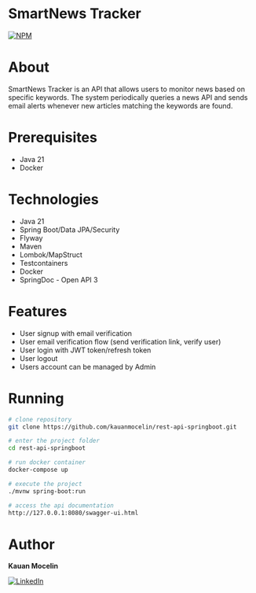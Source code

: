 # SmartNews Tracker

[![NPM](https://img.shields.io/npm/l/react)](https://github.com/kauanmocelin/rest-api-springboot/blob/main/LICENSE)

# About

SmartNews Tracker is an API that allows users to monitor news based on specific keywords. The system periodically queries a news API and sends email alerts whenever new articles matching the keywords are found.

# Prerequisites

- Java 21
- Docker

# Technologies

- Java 21
- Spring Boot/Data JPA/Security
- Flyway
- Maven
- Lombok/MapStruct
- Testcontainers
- Docker
- SpringDoc - Open API 3

# Features

- User signup with email verification
- User email verification flow (send verification link, verify user)
- User login with JWT token/refresh token
- User logout 
- Users account can be managed by Admin

# Running

```bash
# clone repository
git clone https://github.com/kauanmocelin/rest-api-springboot.git

# enter the project folder
cd rest-api-springboot

# run docker container
docker-compose up

# execute the project
./mvnw spring-boot:run

# access the api documentation
http://127.0.0.1:8080/swagger-ui.html 
```

# Author

**Kauan Mocelin**

[![LinkedIn](https://img.shields.io/badge/LinkedIn-0077B5?style=for-the-badge&logo=linkedin&logoColor=white)](https://www.linkedin.com/in/kauanmocelin/)
